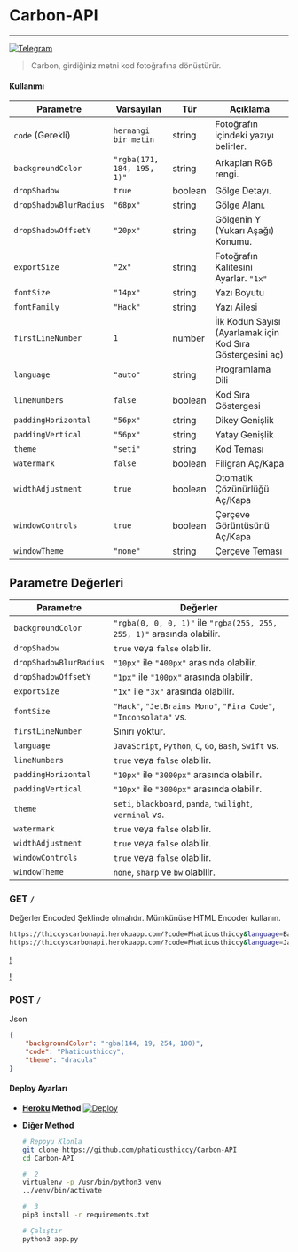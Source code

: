 # Carbon-API
---

[![Telegram](https://img.shields.io/badge/Telegram-Channel-pink)](https://t.me/phaticusthiccy)


> Carbon, girdiğiniz metni kod fotoğrafına dönüştürür.

#### Kullanımı

| Parametre              | Varsayılan                 | Tür     | Açıklama                                                     |
| ---------------------- | -------------------------- | ------- | ------------------------------------------------------------ |
| `code` (Gerekli)       | `hernangi bir metin`       | string  | Fotoğrafın içindeki yazıyı belirler.                         |
| `backgroundColor`      | `"rgba(171, 184, 195, 1)"` | string  | Arkaplan RGB rengi.                                          |
| `dropShadow`           | `true`                     | boolean | Gölge Detayı.                                                |
| `dropShadowBlurRadius` | `"68px"`                   | string  | Gölge Alanı.                                                 |
| `dropShadowOffsetY`    | `"20px"`                   | string  | Gölgenin Y (Yukarı Aşağı) Konumu.                            |
| `exportSize`           | `"2x"`                     | string  | Fotoğrafın Kalitesini Ayarlar. `"1x"` | `"2x"` | `"3x"`      |
| `fontSize`             | `"14px"`                   | string  | Yazı Boyutu                                                  |
| `fontFamily`           | `"Hack"`                   | string  | Yazı Ailesi                                                  |
| `firstLineNumber`      | `1`                        | number  | İlk Kodun Sayısı (Ayarlamak için Kod Sıra Göstergesini aç)   |
| `language`             | `"auto"`                   | string  | Programlama Dili                                             |
| `lineNumbers`          | `false`                    | boolean | Kod Sıra Göstergesi                                          |
| `paddingHorizontal`    | `"56px"`                   | string  | Dikey Genişlik                                               |
| `paddingVertical`      | `"56px"`                   | string  | Yatay Genişlik                                               |
| `theme`                | `"seti"`                   | string  | Kod Teması                                                   |
| `watermark`            | `false`                    | boolean | Filigran Aç/Kapa                                             | 
| `widthAdjustment`      | `true`                     | boolean | Otomatik Çözünürlüğü Aç/Kapa                                 |
| `windowControls`       | `true`                     | boolean | Çerçeve Görüntüsünü Aç/Kapa                                  |
| `windowTheme`          | `"none"`                   | string  | Çerçeve Teması                                               |

##

## Parametre Değerleri 

| Parametre              | Değerler                       |
| ---------------------- | -------------------------------|
| `backgroundColor`      | `"rgba(0, 0, 0, 1)"` ile `"rgba(255, 255, 255, 1)"` arasında olabilir. |
| `dropShadow`           | `true` veya `false` olabilir.                                 |
| `dropShadowBlurRadius` | `"10px"` ile `"400px"` arasında olabilir.                     |
| `dropShadowOffsetY`    | `"1px"` ile `"100px"` arasında olabilir.                      |
| `exportSize`           | `"1x"` ile `"3x"` arasında olabilir.                          |
| `fontSize`             | `"Hack"`, `"JetBrains Mono"`, `"Fira Code"`, `"Inconsolata"` vs. |
| `firstLineNumber`      | Sınırı yoktur.                                                |
| `language`             | `JavaScript`, `Python`, `C`, `Go`, `Bash`, `Swift` vs.        |
| `lineNumbers`          | `true` veya `false` olabilir.                                 |
| `paddingHorizontal`    | `"10px"` ile `"3000px"` arasında olabilir.                    |
| `paddingVertical`      | `"10px"` ile `"3000px"` arasında olabilir.                    |
| `theme`                | `seti`, `blackboard`, `panda`, `twilight`, `verminal` vs.     |
| `watermark`            | `true` veya `false` olabilir.                                 |
| `widthAdjustment`      | `true` veya `false` olabilir.                                 |
| `windowControls`       | `true` veya `false` olabilir.                                 |
| `windowTheme`          | `none`, `sharp` ve `bw` olabilir.                             |

### GET `/`

Değerler Encoded Şeklinde olmalıdır. Mümkünüse HTML Encoder kullanın.

```bash
https://thiccyscarbonapi.herokuapp.com/?code=Phaticusthiccy&language=Bash&theme=darcula&backgroundColor=rgba(144,%2019,%20254,%20100)&exportSize=3x&paddingVertical=50px&paddingHorizontal=300px
https://thiccyscarbonapi.herokuapp.com/?code=Phaticusthiccy&language=JavaScript&lineNumbers=true&theme=panda&exportSize=3x&paddingVertical=50px&paddingHorizontal=300px&windowTheme=bw&dropShadowBlurRadius=200px

```
[!](https://i.hizliresim.com/KkkTi1.png)

[!](https://i.hizliresim.com/xtPrkl.png)

### POST `/`

Json

```json
{
    "backgroundColor": "rgba(144, 19, 254, 100)",
    "code": "Phaticusthiccy",
    "theme": "dracula"
}
```

#### Deploy Ayarları

* **[Heroku](https://www.heroku.com/) Method** 
  [![Deploy](https://www.herokucdn.com/deploy/button.svg)](https://heroku.com/deploy?template=https://github.com/phaticusthiccy/Carbon-API/tree/main)

* **Diğer Method** 

  ```bash
  # Repoyu Klonla
  git clone https://github.com/phaticusthiccy/Carbon-API
  cd Carbon-API

  #  2
  virtualenv -p /usr/bin/python3 venv
  ../venv/bin/activate

  #  3
  pip3 install -r requirements.txt

  # Çalıştır
  python3 app.py
  ```
